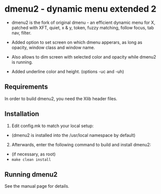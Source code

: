 dmenu2 - dynamic menu extended 2
================================

* dmenu2 is the fork of original dmenu - an efficient dynamic menu for X,
  patched with XFT, quiet, x & y, token, fuzzy matching, follow focus, tab nav,
  filter.

* Added option to set screen on which dmenu apperars, as long as opacity,
  window class and window name.

* Also allows to dim screen with selected color and opacity while dmenu2 is
  running.

* Added underline color and height. (options -uc and -uh)

Requirements
------------

In order to build dmenu2, you need the Xlib header files.

Installation
------------

1.  Edit config.mk to match your local setup:
  -  (dmenu2 is installed into the /usr/local namespace by default)

2.  Afterwards, enter the following command to build and install dmenu2:
  -  (if necessary, as root)
  -  `make clean install`

Running dmenu2
--------------

See the manual page for details.
